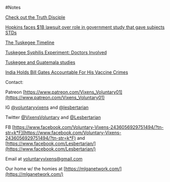#Notes

[Check out the Truth Disciple](https://instagram.com/thetruthdisciple)

[Hopkins faces $1B lawsuit over role in government study that gave subjects STDs](https://www.baltimoresun.com/health/bs-hs-hopkins-guatemala-lawsuit-20150401-story.html?outputType=amp)

[The Tuskegee Timeline](https://www.cdc.gov/tuskegee/timeline.htm)

[Tuskegee Syphilis Experiment: Doctors Involved](https://tuskegeesyphilisexperimentt.weebly.com/doctors-involved.html)

[Tuskegee and Guatemala studies](https://en.m.wikipedia.org/wiki/History_of_syphilis#Tuskegee_and_Guatemala_studies)

[India Holds Bill Gates Accountable For His Vaccine Crimes](https://vactruth.com/2014/10/05/bill-gates-vaccine-crimes/)

Contact:

Patreon [https://www.patreon.com/Vixens_Voluntary01](https://www.patreon.com/Vixens_Voluntary01)

IG [@voluntaryvixens](https://www.instagram.com/voluntaryvixens/) and [@lesbertarian](https://www.instagram.com/lesbertarian/)

Twitter [@VixensVoluntary](https://twitter.com/VixensVoluntary) and [@Lesbertarian](https://twitter.com/Lesbertarian)

FB [https://www.facebook.com/Voluntary-Vixens-2436056929751494/?tn-str=k*F](https://www.facebook.com/Voluntary-Vixens-2436056929751494/?tn-str=k*F) and [https://www.facebook.com/Lesbertarian/](https://www.facebook.com/Lesbertarian/)

Email at [voluntaryvixens@gmail.com](mailto:voluntaryvixens@gmail.com)

Our home w/ the homies at [https://mlganetwork.com/](https://mlganetwork.com/)
